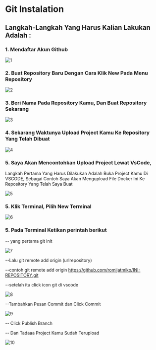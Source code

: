 # Git Instalation

## Langkah-Langkah Yang Harus Kalian Lakukan Adalah :

### 1. Mendaftar Akun Github

![1](github-1.PNG)

### 2. Buat Repository Baru Dengan Cara Klik New Pada Menu Repository

![2](github-2.PNG)

### 3. Beri Nama Pada Repository Kamu, Dan Buat Repository Sekarang

![3](github-3.PNG)

### 4. Sekarang Waktunya Upload Project Kamu Ke Repository Yang Telah Dibuat

![4](github-4.PNG)

### 5. Saya Akan Mencontohkan Upload Project Lewat VsCode,

Langkah Pertama Yang Harus Dilakukan Adalah Buka Project Kamu Di VSCODE, Sebagai Contoh Saya Akan Mengupload File Docker Ini Ke Repository Yang Telah Saya Buat

![5](github-5.PNG)

### 5. Klik Terminal, Pilih New Terminal

![6](github-6.png)

### 5. Pada Terminal Ketikan perintah berikut

-- yang pertama git init

![7](github-7.png)

--Lalu git remote add origin (urlrepository)

--contoh
git remote add origin https://github.com/romijatmiko/INI-REPOSITORY.git

--setelah itu click icon git di vscode

![8](github-8.png)

--Tambahkan Pesan Commit dan Click Commit

![9](github-9.png)

-- Click Publish Branch

-- Dan Tadaaa Project Kamu Sudah Terupload

![10](github-10.png)
